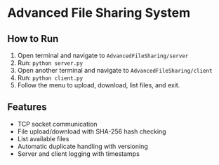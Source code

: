 # Advanced File Sharing System

## How to Run

1. Open terminal and navigate to `AdvancedFileSharing/server`
2. Run: `python server.py`
3. Open another terminal and navigate to `AdvancedFileSharing/client`
4. Run: `python client.py`
5. Follow the menu to upload, download, list files, and exit.

## Features
- TCP socket communication
- File upload/download with SHA-256 hash checking
- List available files
- Automatic duplicate handling with versioning
- Server and client logging with timestamps
